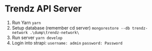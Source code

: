 # Trendz API Server

1. Run Yarn
`yarn`
2. Setup database (remember cd server)
`mongorestore --db trendz-network .\dump\trendz-network\`
3. Run server
`yarn develop`
4. Login into strapi:
`username: admin`
`password: Password`